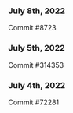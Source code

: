 ### July 8th, 2022

Commit #8723

### July 5th, 2022

Commit #314353


### July 4th, 2022

Commit #72281
